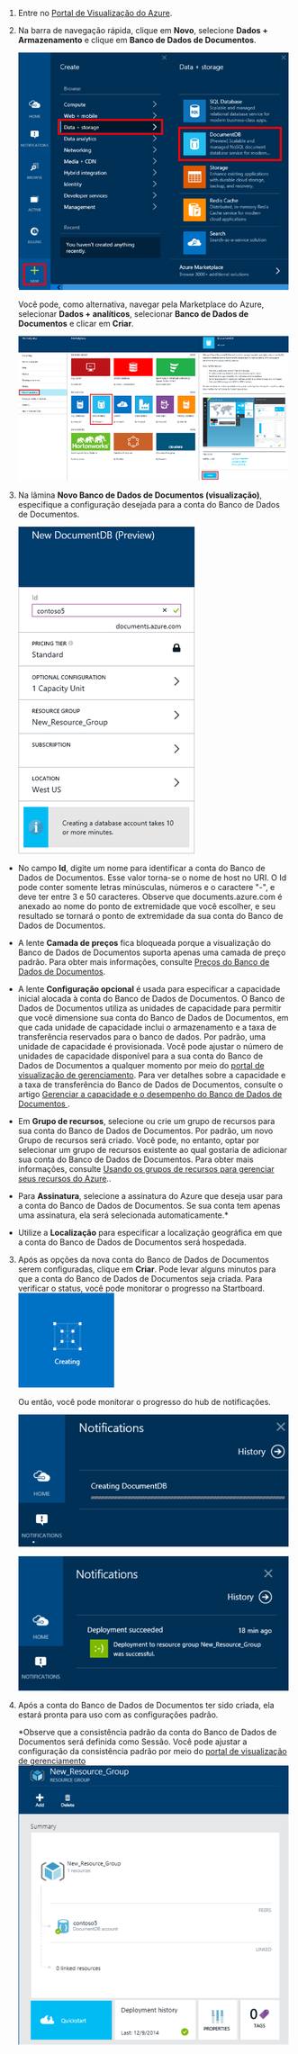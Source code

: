 1.	Entre no [Portal de Visualização do Azure](https://portal.azure.com/).
2.	Na barra de navegação rápida, clique em **Novo**, selecione **Dados + Armazenamento** e clique em **Banco de Dados de Documentos**. 

	![Screen shot of the Azure Preview portal, highlighting the **New** button, **Data + storage** in the Create blade, and **DocumentDB** in the Data + storage blade][1]   

	Você pode, como alternativa, navegar pela Marketplace do Azure, selecionar **Dados + analíticos**, selecionar **Banco de Dados de Documentos** e clicar em **Criar**.  
	
	![Screen shot of the Azure Preview portal, showing the Marketplace blade with the DocumentDB tile highlighted, and the DocumentDB blade with the Create button highlighted][2] 
   

3. Na lâmina **Novo Banco de Dados de Documentos (visualização)**, especifique a configuração desejada para a conta do Banco de Dados de Documentos. 
 
	![Screen shot of the New DocumentDB (Preview) blade][3] 


- No campo **Id**, digite um nome para identificar a conta do Banco de Dados de Documentos. Esse valor torna-se o nome de host no URI. O Id pode conter somente letras minúsculas, números e o caractere "-", e deve ter entre 3 e 50 caracteres. Observe que documents.azure.com é anexado ao nome do ponto de extremidade que você escolher, e seu resultado se tornará o ponto de extremidade da sua conta do Banco de Dados de Documentos.

- A lente **Camada de preços** fica bloqueada porque a visualização do Banco de Dados de Documentos suporta apenas uma camada de preço padrão. Para obter mais informações, consulte [Preços do Banco de Dados de Documentos](http://go.microsoft.com/fwlink/p/?LinkID=402317&clcid=0x409).

- A lente **Configuração opcional** é usada para especificar a capacidade inicial alocada à conta do Banco de Dados de Documentos.  O Banco de Dados de Documentos utiliza as unidades de capacidade para permitir que você dimensione sua conta do Banco de Dados de Documentos, em que cada unidade de capacidade inclui o armazenamento e a taxa de transferência reservados para o banco de dados.  Por padrão, uma unidade de capacidade é provisionada.  Você pode ajustar o número de unidades de capacidade disponível para a sua conta do Banco de Dados de Documentos a qualquer momento por meio do [portal de visualização de gerenciamento](https://portal.azure.com/#gallery/Microsoft.DocumentDB). Para ver detalhes sobre a capacidade e a taxa de transferência do Banco de Dados de Documentos, consulte o artigo [Gerenciar a capacidade e o desempenho do Banco de Dados de Documentos ][documentdb-manage].

- Em **Grupo de recursos**, selecione ou crie um grupo de recursos para sua conta do Banco de Dados de Documentos.  Por padrão, um novo Grupo de recursos será criado.  Você pode, no entanto, optar por selecionar um grupo de recursos existente ao qual gostaria de adicionar sua conta do Banco de Dados de Documentos. Para obter mais informações, consulte [Usando os grupos de recursos para gerenciar seus recursos do Azure](azure-preview-portal-using-resource-groups.md)..

- Para **Assinatura**, selecione a assinatura do Azure que deseja usar para a conta do Banco de Dados de Documentos. Se sua conta tem apenas uma assinatura, ela será selecionada automaticamente.*
 
- Utilize a **Localização** para especificar a localização geográfica em que a conta do Banco de Dados de Documentos será hospedada.   

3.	Após as opções da nova conta do Banco de Dados de Documentos serem configuradas, clique em **Criar**.  Pode levar alguns minutos para que a conta do Banco de Dados de Documentos seja criada.  Para verificar o status, você pode monitorar o progresso na Startboard.  
	![Screen shot of the Creating tile on the Startboard][4]  
  
	Ou então, você pode monitorar o progresso do hub de notificações.  

	![Screen shot of the Notifications hub, showing that the DocumentDB account is being created][5]  

	![Screen shot of the Notifications hub, showing that the DocumentDB account was created successfully and deplyed to a resource group][6]

4.	Após a conta do Banco de Dados de Documentos ter sido criada, ela estará pronta para uso com as configurações padrão.

	*Observe que a consistência padrão da conta do Banco de Dados de Documentos será definida como Sessão.  Você pode ajustar a configuração da consistência padrão por meio do [portal de visualização de gerenciamento](.https://portal.azure.com/#gallery/Microsoft.DocumentDB)  
	![Screen shot of the Resource Group blade][7]    


<!--Image references-->
[1]: ./media/documentdb-create-dbaccount/ca1.png
[2]: ./media/documentdb-create-dbaccount/ca2.png
[3]: ./media/documentdb-create-dbaccount/ca3.png
[4]: ./media/documentdb-create-dbaccount/ca4.png
[5]: ./media/documentdb-create-dbaccount/ca5.png
[6]: ./media/documentdb-create-dbaccount/ca6.png
[7]: ./media/documentdb-create-dbaccount/ca7.png

[Como: Criar uma conta do Banco de Dados de Documentos]: #Howto
[Próximas etapas]: #NextSteps
[documentdb-manage]:../articles/documentdb/documentdb-manage.md

<!--HONumber=49-->